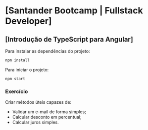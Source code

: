 # [Santander Bootcamp | Fullstack Developer]

## [Introdução de TypeScript para Angular]

Para instalar as dependências do projeto:

```bash
npm install
```

Para iniciar o projeto:

```bash
npm start
```

### Exercício

Criar métodos úteis capazes de:

- Validar um e-mail de forma simples;
- Calcular desconto em percentual;
- Calcular juros simples.
